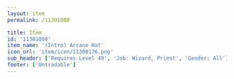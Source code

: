 ```yaml
---
layout: item
permalink: /11301008

title: Item
id: '11301008'
item_name: '(Intro) Arcane Hat'
icon_url: 'item/icon/11300176.png'
sub_header: ['Requires Level 49', 'Job: Wizard, Priest', 'Gender: All']
footer: ['Untradable']
---
```


